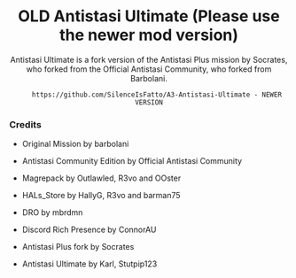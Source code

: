 <div align="center">
  <h1>OLD Antistasi Ultimate (Please use the newer mod version)</h1>
  <p>
        Antistasi Ultimate is a fork version of the Antistasi Plus mission by Socrates, who forked from the Official Antistasi Community, who forked from Barbolani.

        https://github.com/SilenceIsFatto/A3-Antistasi-Ultimate - NEWER VERSION
  </p>
</div>

### Credits
- Original Mission by barbolani
- Antistasi Community Edition by Official Antistasi Community
- Magrepack by Outlawled, R3vo and OOster
- HALs_Store by HallyG, R3vo and barman75
- DRO by mbrdmn
- Discord Rich Presence by ConnorAU 
- Antistasi Plus fork by Socrates

- Antistasi Ultimate by Karl, Stutpip123
